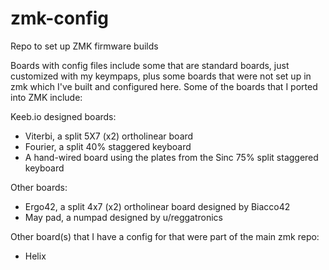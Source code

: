 # zmk-config
Repo to set up ZMK firmware builds

Boards with config files include some that are standard boards, 
just customized with my keympaps, plus some boards that were not 
set up in zmk which I've built and configured here. Some of the 
boards that I ported into ZMK include:

Keeb.io designed boards:

- Viterbi, a split 5X7 (x2) ortholinear board
- Fourier, a split 40% staggered keyboard
- A hand-wired board using the plates from the Sinc 75% split staggered keyboard

Other boards:

- Ergo42, a split 4x7 (x2) ortholinear board designed by Biacco42
- May pad, a numpad designed by u/reggatronics

Other board(s) that I have a config for that were part of the main zmk repo:

- Helix
